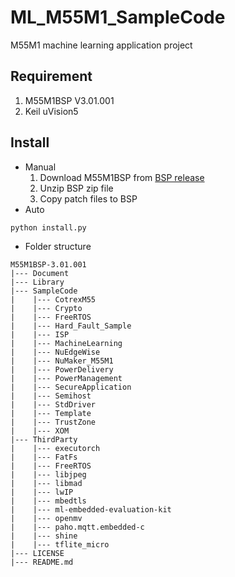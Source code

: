 # ML_M55M1_SampleCode
M55M1 machine learning application project
## Requirement
1. M55M1BSP V3.01.001
2. Keil uVision5
## Install
- Manual  
    1. Download M55M1BSP from [BSP release](https://github.com/OpenNuvoton/M55M1BSP/releases)
    2. Unzip BSP zip file
    3. Copy patch files to BSP
- Auto
```
python install.py
```
- Folder structure
```
M55M1BSP-3.01.001
|--- Document
|--- Library
|--- SampleCode
|    |--- CotrexM55
|    |--- Crypto
|    |--- FreeRTOS
|    |--- Hard_Fault_Sample
|    |--- ISP
|    |--- MachineLearning
|    |--- NuEdgeWise
|    |--- NuMaker_M55M1
|    |--- PowerDelivery
|    |--- PowerManagement
|    |--- SecureApplication
|    |--- Semihost
|    |--- StdDriver
|    |--- Template
|    |--- TrustZone
|    |--- XOM
|--- ThirdParty
|    |--- executorch
|    |--- FatFs
|    |--- FreeRTOS
|    |--- libjpeg
|    |--- libmad
|    |--- lwIP
|    |--- mbedtls
|    |--- ml-embedded-evaluation-kit
|    |--- openmv
|    |--- paho.mqtt.embedded-c
|    |--- shine
|    |--- tflite_micro
|--- LICENSE
|--- README.md

```

